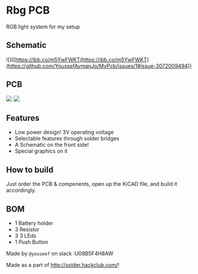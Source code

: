 # Rbg PCB

RGB light system for my setup  

## Schematic
![]([https://ibb.co/m5YwFWKT(https://ibb.co/m5YwFWKT](https://github.com/YoussefAymanJo/MyPcb/issues/1#issue-3072009494))

## PCB
![]([[https://ibb.co/KjXcsyt7](https://github.com/YoussefAymanJo/MyPcb/issues/1#issue-3072009494)(https://github.com/YoussefAymanJo/MyPcb/issues/2#issue-3072010297))
![]([https://ibb.co/STWCM2H](https://github.com/YoussefAymanJo/MyPcb/issues/3#issue-3072010521))

## Features
- Low power design! 3V operating voltage
- Selectable features through solder bridges
- A Schematic on the front side!
- Special graphics on it

## How to build
Just order the PCB & components, open up the KiCAD file, and build it accordingly.

## BOM
- 1 	Battery holder
- 3 	 Resistor
- 3 	3 LEds
- 1 	Push Button

Made by `@youseef` on slack :U08B5F4H8AW

Made as a part of http://solder.hackclub.com/!
